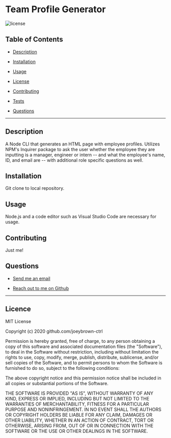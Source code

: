 # Team Profile Generator

  ![license](https://img.shields.io/badge/License-MIT-blue.svg)

  ## Table of Contents

  
* [Description](#description)
  
* [Installation](#installation) 
  
* [Usage](#usage) 
  
* [License](#license)
  
* [Contributing](#contributing)
  
* [Tests](#tests) 
  
* [Questions](#questions)

  
<hr>

  ## Description 
A Node CLI that generates an HTML page with employee profiles. Utilizes NPM's Inquirer package to ask the user whether the employee they are inputting is a manager, engineer or intern -- and what the employee's name, ID, and email are -- with additional role specific questions as well.
  ## Installation 
Git clone to local repository.
  ## Usage 
Node.js and a code editor such as Visual Studio Code are necessary for usage.
  ## Contributing 
Just me!

  ## Questions 
  
* [Send me an email](mailto:gjoey.brown@gmail.com.com)
  
* [Reach out to me on Github](https://github.com/joeybrown-ctrl)

  
<hr>

  
## Licence 
MIT License

Copyright (c) 2020 github.com/joeybrown-ctrl

Permission is hereby granted, free of charge, to any person obtaining a copy
of this software and associated documentation files (the "Software"), to deal
in the Software without restriction, including without limitation the rights
to use, copy, modify, merge, publish, distribute, sublicense, and/or sell
copies of the Software, and to permit persons to whom the Software is
furnished to do so, subject to the following conditions:

The above copyright notice and this permission notice shall be included in all
copies or substantial portions of the Software.

THE SOFTWARE IS PROVIDED "AS IS", WITHOUT WARRANTY OF ANY KIND, EXPRESS OR
IMPLIED, INCLUDING BUT NOT LIMITED TO THE WARRANTIES OF MERCHANTABILITY,
FITNESS FOR A PARTICULAR PURPOSE AND NONINFRINGEMENT. IN NO EVENT SHALL THE
AUTHORS OR COPYRIGHT HOLDERS BE LIABLE FOR ANY CLAIM, DAMAGES OR OTHER
LIABILITY, WHETHER IN AN ACTION OF CONTRACT, TORT OR OTHERWISE, ARISING FROM,
OUT OF OR IN CONNECTION WITH THE SOFTWARE OR THE USE OR OTHER DEALINGS IN THE
SOFTWARE.